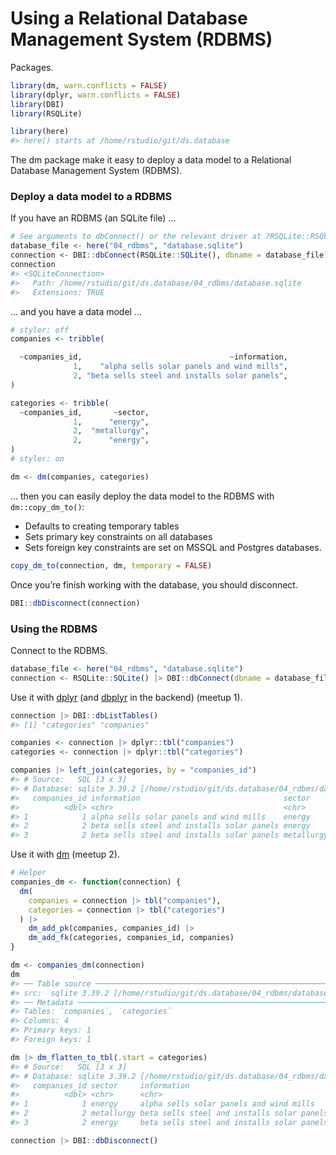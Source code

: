 
# Using a Relational Database Management System (RDBMS)

Packages.

``` r
library(dm, warn.conflicts = FALSE)
library(dplyr, warn.conflicts = FALSE)
library(DBI)
library(RSQLite)

library(here)
#> here() starts at /home/rstudio/git/ds.database
```

The dm package make it easy to deploy a data model to a Relational
Database Management System (RDBMS).

### Deploy a data model to a RDBMS

If you have an RDBMS (an SQLite file) …

``` r
# See arguments to dbConnect() or the relevant driver at ?RSQLite::RSQLite()
database_file <- here("04_rdbms", "database.sqlite")
connection <- DBI::dbConnect(RSQLite::SQLite(), dbname = database_file)
connection
#> <SQLiteConnection>
#>   Path: /home/rstudio/git/ds.database/04_rdbms/database.sqlite
#>   Extensions: TRUE
```

… and you have a data model …

``` r
# styler: off
companies <- tribble(

  ~companies_id,                                 ~information,
              1,    "alpha sells solar panels and wind mills",
              2, "beta sells steel and installs solar panels",
)

categories <- tribble(
  ~companies_id,       ~sector,
              1,      "energy",
              2,  "metallurgy",
              2,      "energy",
)
# styler: on

dm <- dm(companies, categories)
```

… then you can easily deploy the data model to the RDBMS with
`dm::copy_dm_to()`:

-   Defaults to creating temporary tables
-   Sets primary key constraints on all databases
-   Sets foreign key constraints are set on MSSQL and Postgres
    databases.

``` r
copy_dm_to(connection, dm, temporary = FALSE)
```

Once you’re finish working with the database, you should disconnect.

``` r
DBI::dbDisconnect(connection)
```

### Using the RDBMS

Connect to the RDBMS.

``` r
database_file <- here("04_rdbms", "database.sqlite")
connection <- RSQLite::SQLite() |> DBI::dbConnect(dbname = database_file)
```

Use it with [dplyr](https://dplyr.tidyverse.org/) (and
[dbplyr](https://dbplyr.tidyverse.org/) in the backend) (meetup 1).

``` r
connection |> DBI::dbListTables()
#> [1] "categories" "companies"

companies <- connection |> dplyr::tbl("companies")
categories <- connection |> dplyr::tbl("categories")

companies |> left_join(categories, by = "companies_id")
#> # Source:   SQL [3 x 3]
#> # Database: sqlite 3.39.2 [/home/rstudio/git/ds.database/04_rdbms/database.sqlite]
#>   companies_id information                                sector    
#>          <dbl> <chr>                                      <chr>     
#> 1            1 alpha sells solar panels and wind mills    energy    
#> 2            2 beta sells steel and installs solar panels energy    
#> 3            2 beta sells steel and installs solar panels metallurgy
```

Use it with [dm](https://github.com/cynkra/dm) (meetup 2).

``` r
# Helper
companies_dm <- function(connection) {
  dm(
    companies = connection |> tbl("companies"),
    categories = connection |> tbl("categories")
  ) |>
    dm_add_pk(companies, companies_id) |>
    dm_add_fk(categories, companies_id, companies)
}

dm <- companies_dm(connection)
dm
#> ── Table source ────────────────────────────────────────────────────────────────
#> src:  sqlite 3.39.2 [/home/rstudio/git/ds.database/04_rdbms/database.sqlite]
#> ── Metadata ────────────────────────────────────────────────────────────────────
#> Tables: `companies`, `categories`
#> Columns: 4
#> Primary keys: 1
#> Foreign keys: 1

dm |> dm_flatten_to_tbl(.start = categories)
#> # Source:   SQL [3 x 3]
#> # Database: sqlite 3.39.2 [/home/rstudio/git/ds.database/04_rdbms/database.sqlite]
#>   companies_id sector     information                               
#>          <dbl> <chr>      <chr>                                     
#> 1            1 energy     alpha sells solar panels and wind mills   
#> 2            2 metallurgy beta sells steel and installs solar panels
#> 3            2 energy     beta sells steel and installs solar panels
```

``` r
connection |> DBI::dbDisconnect()
```
